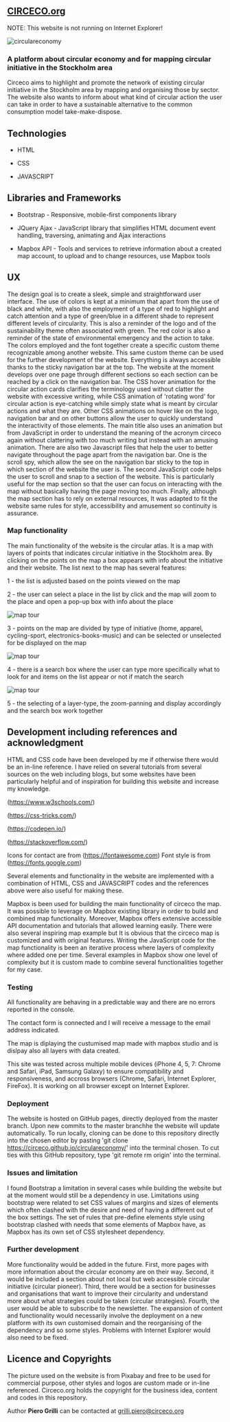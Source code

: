 ## [CIRCECO.org](https://circeco.github.io/circulareconomy/)

NOTE: This website is not running on Internet Explorer!  

![circulareconomy](https://circeco.github.io/circulareconomy/assets/img/demo/home_page.jpg)

### A platform about circular economy and for mapping circular initiative in the Stockholm area
Circeco aims to highlight and promote the network of existing circular initiative in the Stockholm area by mapping and organising those by sector. The website also wants to inform about what kind of circular action the user can take in order to have a sustainable alternative to the common consumption model take-make-dispose. 

## Technologies 

* HTML

* CSS 

* JAVASCRIPT

## Libraries and Frameworks 

* Bootstrap - Responsive, mobile-first components library 

* JQuery Ajax - JavaScript library that simplifies HTML document event handling, traversing, animating and Ajax interactions 

* Mapbox API - Tools and services to retrieve information about a created map account, to upload and to change resources, use Mapbox tools


## UX
The design goal is to create a sleek, simple and straightforward user interface. The use of colors is kept at a minimum that apart from the use of black and white, with also the employment of a type of red to highlight and catch attention and a type of green/blue in a different shade to represent different levels of circularity. This is also a reminder of the logo and of the sustainability theme often associated with green. The red color is also a reminder of the state of environmental emergency and the action to take. The colors employed and the font together create a specific custom theme recognizable among another website. This same custom theme can be used for the further development of the website. 
Everything is always accessible thanks to the sticky navigation bar at the top. The website at the moment develops over one page through different sections so each section can be reached by a click on the navigation bar. 
The CSS hover animation for the circular action cards clarifies the terminology used without clatter the website with excessive writing, while CSS animation of 'rotating word' for circular action is eye-catching while simply state what is meant by circular actions and what they are. Other CSS animations on hover like on the logo, navigation bar and on other buttons allow the user to quickly understand the interactivity of those elements. 
The main title also uses an animation but from JavaScript in order to understand the meaning of the acronym circeco again without clattering with too much writing but instead with an amusing animation. There are also two Javascript files that help the user to better navigate throughout the page apart from the navigation bar. One is the scroll spy, which allow the see on the navigation bar sticky to the top in which section of the website the user is. The second JavaScript code helps the user to scroll and snap to a section of the website. This is particularly useful for the map section so that the user can focus on interacting with the map without basically having the page moving too much. 
Finally, although the map section has to rely on external resources, It was adapted to fit the website same rules for style, accessibility and amusement so continuity is assurance. 

### Map functionality

The main functionality of the website is the circular atlas. It is a map with layers of points that indicates circular initiative in the Stockholm area. By clicking on the points on the map a box appears with info about the initiative and their website. The list next to the map has several features: 

1 - the list is adjusted based on the points viewed on the map 

2 - the user can select a place in the list by click and the map will zoom to the place and open a pop-up box with info about the place

![map tour](https://circeco.github.io/circulareconomy/assets/img/demo/map-click.gif)

3 - points on the map are divided by type of initiative (home, apparel, cycling-sport, electronics-books-music) and can be selected or unselected for be displayed on the map 

![map tour](https://circeco.github.io/circulareconomy/assets/img/demo/map-list.gif)

4 - there is a search box where the user can type more specifically what to look for and items on the list appear or not if match the search

![map tour](https://circeco.github.io/circulareconomy/assets/img/demo/map-search.gif)

5 - the selecting of a layer-type, the zoom-panning and display accordingly and the search box work together 


## Development including references and acknowledgment 
HTML and CSS code have been developed by me if otherwise there would be an in-line reference. I have relied on several tutorials from several sources on the web including blogs, but some websites have been particularly helpful and of inspiration for building this website and increase my knowledge. 

(https://www.w3schools.com/) 

(https://css-tricks.com/)

(https://codepen.io/)

(https://stackoverflow.com/)

Icons for contact are from (https://fontawesome.com)
Font style is from (https://fonts.google.com)

Several elements and functionality in the website are implemented with a combination of HTML, CSS and JAVASCRIPT codes and the references above were also useful for making these. 

Mapbox is been used for building the main functionality of circeco the map. It was possible to leverage on Mapbox existing library in order to build and combined map functionality. Moreover, Mapbox offers extensive accessible API documentation and tutorials that allowed learning easily. There were also several inspiring map example but It is obvious that the circeco map is customized and with original features. Writing the JavaScript code for the map functionality is been an iterative process where layers of complexity where added one per time. Several examples in Mapbox show one level of complexity but it is custom made to combine several functionalities together for my case. 

### Testing

All functionality are behaving in a predictable way and there are no errors reported in the console. 

The contact form is connected and I will receive a message to the email address indicated. 

The map is diplaying the custumised map made with mapbox studio and is dislpay also all layers with data created. 

This site was tested across multiple mobile devices (iPhone 4, 5, 7: Chrome and Safari, iPad, Samsung Galaxy) to ensure compatibility and responsiveness, and accross browsers (Chrome, Safari, Internet Explorer, FireFox). It is working on all browser except on Internet Explorer. 


### Deployment 
The website is hosted on GitHub pages, directly deployed from the master branch. Upon new commits to the master branchhe the website will update automatically. To run locally, cloning can be done to this repository directly into the chosen editor by pasting 'git clone https://circeco.github.io/circulareconomy/' into the terminal chosen. To cut ties with this GitHub repository, type 'git remote rm origin' into the terminal.

### Issues and limitation
I found Bootstrap a limitation in several cases while building the website but at the moment would still be a dependency in use. 
Limitations using bootstrap were related to set CSS values of margins and sizes of elements which often clashed with the desire and need of having a different out of the box settings. The set of rules that pre-define elements style using bootstrap clashed with needs that some elements of Mapbox have, as Mapbox has its own set of CSS stylesheet dependency. 


### Further development 
More functionality would be added in the future. First, more pages with more information about the circular economy are on their way. Second, it would be included a section about not local but web accessible circular initiative (circular pioneer). Third, there would be a section for businesses and organisations that want to improve their circularity and understand more about what strategies could be taken (circular strategies). Fourth, the user would be able to subscribe to the newsletter. The expansion of content and functionality would necessarily involve the deployment on a new platform with its own customised domain and the reorganising of the dependency and so some styles. Problems with Internet Explorer would also need to be fixed. 


## Licence and Copyrights 
The picture used on the website is from Pixabay and free to be used for commercial purpose, other styles and logos are custom made or in-line referenced. 
Circeco.org holds the copyright for the business idea, content and codes in this repository. 

Author **Piero Grilli** can be contacted at grilli.piero@circeco.org

